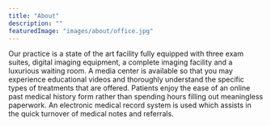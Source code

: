 ```yaml
---
title: "About"
description: ""
featuredImage: "images/about/office.jpg"
---
```

Our practice is a state of the art facility fully equipped with three exam suites, 
digital imaging equipment, a complete imaging facility and a luxurious waiting room. A 
media center is available so that you may experience educational videos and thoroughly 
understand the specific types of treatments that are offered. Patients enjoy the ease of 
an online past medical history form rather than spending hours filling out meaningless 
paperwork. An electronic medical record system is used which assists in the quick 
turnover of medical notes and referrals.
